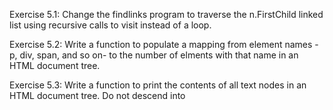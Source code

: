 Exercise 5.1: Change the findlinks program to traverse the n.FirstChild linked list using recursive calls to visit instead of a loop.

Exercise 5.2: Write a function to populate a mapping from element names - p, div, span, and so on- to the number of elments with that name in an HTML document tree.

Exercise 5.3: Write a function to print the contents of all text nodes in an HTML document tree. Do not descend into <script> or <style> elements, since their contents are not visible in a web browser.

Exercise 5.4: Extend the visit function so that it extracts other kinds of links from teh document, such as images, scripts, and style sheets.